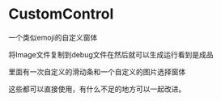 # CustomControl
一个类似emoji的自定义窗体

将Image文件复制到debug文件在然后就可以生成运行看到是成品

里面有一次自定义的滑动条和一个自定义的图片选择窗体

这些都可以直接使用，有什么不足的地方可以一起改进。